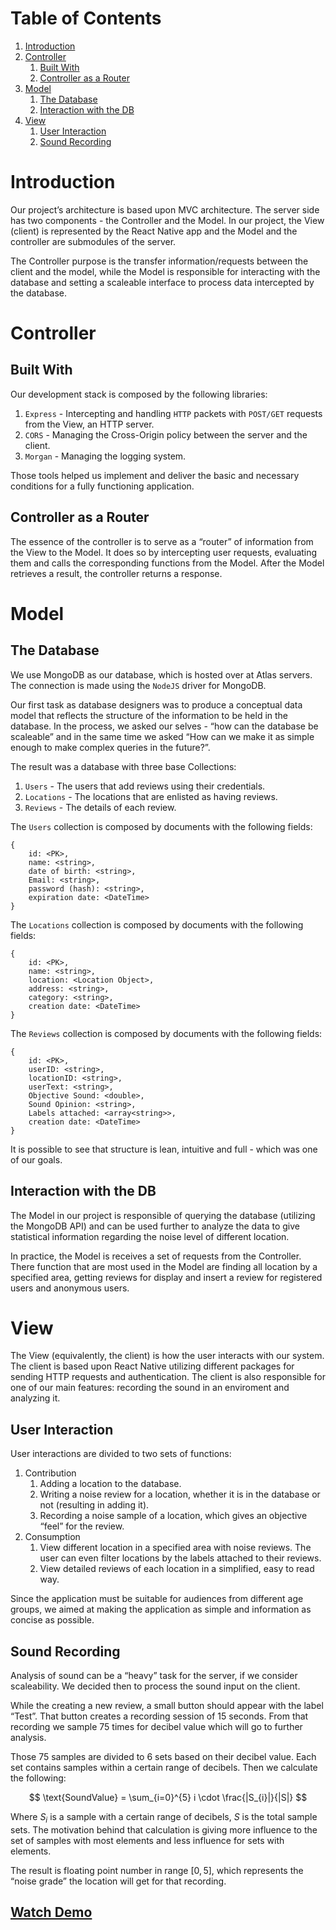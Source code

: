 
# Table of Contents

1.  [Introduction](#org9f62411)
2.  [Controller](#org6626fb7)
    1.  [Built With](#orgc6bd0c2)
    2.  [Controller as a Router](#org5058967)
3.  [Model](#org0ea6f29)
    1.  [The Database](#orga124d95)
    2.  [Interaction with the DB](#orgd4afea9)
4.  [View](#org2a9ca5c)
    1.  [User Interaction](#org5e8d449)
    2.  [Sound Recording](#org7b95fdf)



<a id="org9f62411"></a>

# Introduction

Our project&rsquo;s architecture is based upon MVC architecture. The server side has two components - the Controller and the Model.
In our project, the View (client) is represented by the React Native app and the Model and the controller are submodules of the server.

The Controller purpose is the transfer information/requests between the client and the model, while the Model is responsible for interacting with the database and setting a scaleable interface to process data intercepted by
the database.


<a id="org6626fb7"></a>

# Controller


<a id="orgc6bd0c2"></a>

## Built With

Our development stack is composed by the following libraries:

1.  `Express` - Intercepting and handling `HTTP` packets with `POST/GET` requests from the View, an HTTP server.
2.  `CORS` - Managing the Cross-Origin policy between the server and the client.
3.  `Morgan` - Managing the logging system.

Those tools helped us implement and deliver the basic and necessary conditions for a fully functioning application.


<a id="org5058967"></a>

## Controller as a Router

The essence of the controller is to serve as a &ldquo;router&rdquo; of information from the View to the Model.
It does so by intercepting user requests, evaluating them and calls the corresponding functions from the Model.
After the Model retrieves a result, the controller returns a response.


<a id="org0ea6f29"></a>

# Model


<a id="orga124d95"></a>

## The Database

We use MongoDB as our database, which is hosted over at Atlas servers. The connection is made using the `NodeJS` driver
for MongoDB.

Our first task as database designers was to produce a conceptual data model that reflects the structure of
the information to be held in the database. In the process, we asked our selves - &ldquo;how can the database be scaleable&rdquo; and
in the same time we asked &ldquo;How can we make it as simple enough to make complex queries in the future?&rdquo;.

The result was a database with three base Collections:

1.  `Users` - The users that add reviews using their credentials.
2.  `Locations` - The locations that are enlisted as having reviews.
3.  `Reviews` - The details of each review.

The `Users` collection is composed by documents with the following fields:

    {
        id: <PK>,
        name: <string>,
        date of birth: <string>,
        Email: <string>,
        password (hash): <string>,
        expiration date: <DateTime>
    }

The `Locations` collection is composed by documents with the following fields:

    {
        id: <PK>,
        name: <string>,
        location: <Location Object>,
        address: <string>,
        category: <string>,
        creation date: <DateTime>
    }

The `Reviews` collection is composed by documents with the following fields:

    {
        id: <PK>,
        userID: <string>,
        locationID: <string>,
        userText: <string>,
        Objective Sound: <double>,
        Sound Opinion: <string>,
        Labels attached: <array<string>>,
        creation date: <DateTime>
    }

It is possible to see that structure is lean, intuitive and full - which was one of our goals.


<a id="orgd4afea9"></a>

## Interaction with the DB

The Model in our project is responsible of querying the database (utilizing the MongoDB API) and can be used further
to analyze the data to give statistical information regarding the noise level of different location.

In practice, the Model is receives a set of requests from the Controller. There function that are most used in the
Model are finding all location by a specified area, getting reviews for display and insert a review for registered
users and anonymous users.


<a id="org2a9ca5c"></a>

# View

The View (equivalently, the client) is how the user interacts with our system. The client is based upon React Native
utilizing different packages for sending HTTP requests and authentication. The client is also responsible for one
of our main features: recording the sound in an enviroment and analyzing it.


<a id="org5e8d449"></a>

## User Interaction

User interactions are divided to two sets of functions:

1.  Contribution
    1.  Adding a location to the database.
    2.  Writing a noise review for a location, whether it is in the database or not (resulting in adding it).
    3.  Recording a noise sample of a location, which gives an objective &ldquo;feel&rdquo; for the review.
2.  Consumption
    1.  View different location in a specified area with noise reviews. The user can even filter locations by the labels
        attached to their reviews.
    2.  View detailed reviews of each location in a simplified, easy to read way.

Since the application must be suitable for audiences from different age groups, we aimed at making the application
as simple and information as concise as possible.


<a id="org7b95fdf"></a>

## Sound Recording

Analysis of sound can be a &ldquo;heavy&rdquo; task for the server, if we consider scaleability. We decided then to process the
sound input on the client.

While the creating a new review, a small button should appear with the label &ldquo;Test&rdquo;. That button creates a recording session of 15 seconds. From that recording we sample 75 times for decibel value which will go to further analysis.

Those 75 samples are divided to 6 sets based on their decibel value. Each set contains samples within a certain range of decibels. Then we calculate the following:

$$ \text{SoundValue} = \sum_{i=0}^{5} i \cdot \frac{|S_{i}|}{|S|}
$$

Where $S_i$ is a sample with a certain range of decibels, $S$ is the total sample sets.
The motivation behind that calculation is giving more influence to the set of samples with most elements and less influence for sets with elements.

The result is floating point number in range $[0,5]$, which represents the &ldquo;noise grade&rdquo; the location will get for that recording.

## [Watch Demo](https://youtu.be/_R10kVTdyZY)


